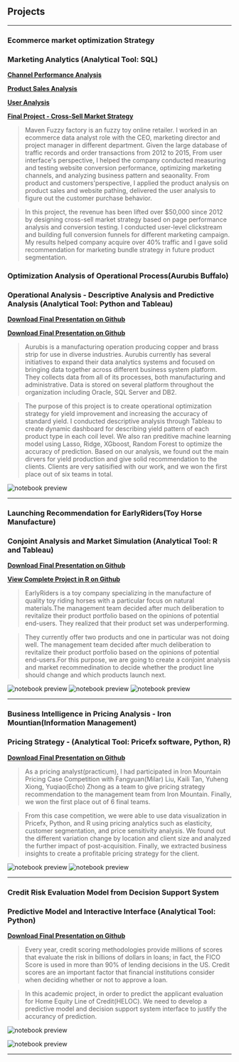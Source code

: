 ## Projects

---

### Ecommerce market optimization Strategy
### Marketing Analytics (Analytical Tool: SQL)

**[Channel Performance Analysis](https://github.com/Jiangcheng-Lin/Jiangcheng-Lin.github.io/blob/master/Maven%20Fuzzy%20Project/Analysis%20of%20Channels%20Performance.sql)**

**[Product Sales Analysis](https://github.com/Jiangcheng-Lin/Jiangcheng-Lin.github.io/blob/master/Maven%20Fuzzy%20Project/Product%20Sales%20Analysis.sql)**

**[User Analysis](https://github.com/Jiangcheng-Lin/Jiangcheng-Lin.github.io/blob/master/Maven%20Fuzzy%20Project/User%20Analysis.sql)**

**[Final Project - Cross-Sell Market Strategy](https://github.com/Jiangcheng-Lin/Jiangcheng-Lin.github.io/blob/master/Maven%20Fuzzy%20Project/Final%20Project.sql)**

> Maven Fuzzy factory is an fuzzy toy online retailer. I worked in an ecommerce data analyst role with the CEO, marketing director and project manager in different department. Given the large database of traffic records and order transactions from 2012 to 2015, From user interface's perspective, I helped the company conducted measuring and testing website conversion performance, optimizing marketing channels, and analyzing business pattern and seaonality. From product and customers'perspective, I applied the product analysis on product sales and website pathing, delivered the user analysis to figure out the customer purchase behavior.

> In this project, the revenue has been lifted over $50,000 since 2012 by designing cross-sell market strategy based on page performance analysis and conversion testing. I conducted user-level clickstream and building full conversion funnels for different marketing campaign. My results helped company acquire over 40% traffic and I gave solid recommendation for marketing bundle strategy in future product segmentation.


### Optimization Analysis of Operational Process(Aurubis Buffalo)
### Operational Analysis - Descriptive Analysis and Predictive Analysis (Analytical Tool: Python and Tableau)


**[Download Final Presentation on Github](https://github.com/Jiangcheng-Lin/Jiangcheng-Lin.github.io/blob/master/Aurubis%20Project/Aurubis%20Project.pptx.pdf)**


**[Download Final Presentation on Github](https://github.com/Jiangcheng-Lin/Jiangcheng-Lin.github.io/blob/master/Aurubis%20Project/Aurubis%20Project.pptx.pdf)**

> Aurubis is a manufacturing operation producing copper and brass strip for use in diverse industries. Aurubis currently has several initiatives to expand their data analytics systems and focused on bringing data together across different business system platform. They collects data from all of its processes, both manufacturing and administrative. Data is stored on several platform throughout the organization including Oracle, SQL Server and DB2.

> The purpose of this project is to create operational optimization strategy for yield improvement and increasing the accuracy of standard yield. I conducted descriptive analysis through Tableau to create dynamic dashboard for describing yield pattern of each product type in each coil level. We also ran preditive machine learning model using Lasso, Ridge, XGboost, Random Forest to optimize the accuracy of prediction. Based on our analysis, we found out the main dirvers for yield production and give solid recommendation to the clients. Clients are very satisified with our work, and we won the first place out of six teams in total.

![notebook preview](/Aurubis%20Project/Aurubis.png)


---
### Launching Recommendation for EarlyRiders(Toy Horse Manufacture)
### Conjoint Analysis and Market Simulation (Analytical Tool: R and Tableau)

**[Download Final Presentation on Github](https://github.com/Jiangcheng-Lin/Jiangcheng-Lin.github.io/blob/master/Portfolios/Final%20Presentation.pdf)**

**[View Complete Project in R on Github](https://github.com/Jiangcheng-Lin/Jiangcheng-Lin.github.io/blob/master/Portfolios/HW3.html)**

> EarlyRiders is a toy company specializing in the manufacture of quality toy riding horses with a particular focus on natural materials.The management team decided after much deliberation to revitalize their product portfolio based on the opinions of potential end-users. They realized that their product set was underperforming. 

> They currently offer two products and one in particular was not doing well. The management team decided after much deliberation to revitalize their product portfolio based on the opinions of potential end-users.For this purpose, we are going to create a conjoint analysis and market recommedination to decide whether the product line should change and which products launch next.


![notebook preview](/Toy%20Project/1.jpeg)
![notebook preview](/Toy%20Project/2.jpeg)
![notebook preview](/Toy%20Project/3.jpeg)

---
### Business Intelligence in Pricing Analysis - Iron Mountian(Information Management)
### Pricing Strategy  - (Analytical Tool: Pricefx software, Python, R)


**[Download Final Presentation on Github](https://github.com/Jiangcheng-Lin/Jiangcheng-Lin.github.io/blob/master/Pricing%20Project/Iron%20Mountain%20Pricing%20Analytics.pdf)**

> As a pricing analyst(practicum), I had participated in Iron Mountain Pricing Case Competition with Fangyuan(Milar) Liu, Kaili Tan, Yuheng Xiong, Yuqiao(Echo) Zhong as a team to give pricing strategy recommendation to the management team from Iron Mountain. Finally, we won the first place out of 6 final teams.

> From this case competition, we were able to use data visualization in Pricefx, Python, and R using pricing analytics such as elasticity, customer segmentation, and price sensitivity analysis. We found out the different variation change by location and client size and analyzed the further impact of post-acquisition. Finally, we extracted business insights to create a profitable pricing strategy for the client.

![notebook preview](/Pricing%20Project/Variation%20by%20Client%20Size.png)
![notebook preview](/Pricing%20Project/Transportation%20Change.png)

---
### Credit Risk Evaluation Model from Decision Support System
### Predictive Model and Interactive Interface (Analytical Tool: Python)


**[Download Final Presentation on Github](https://github.com/Jiangcheng-Lin/Jiangcheng-Lin.github.io/blob/master/Predictive%20Analysis%20Project/Decision%20Support%20System.pdf)**

> Every year, credit scoring methodologies provide millions of scores that evaluate the risk in billions of dollars in loans; in fact, the FICO Score is used in more than 90% of lending decisions in the US. Credit scores are an important factor that financial institutions consider when deciding whether or not to approve a loan.

> In this academic project, in order to predict the applicant evaluation for Home Equity Line of Credit(HELOC). We need to develop a predictive model and decision support system interface to justify the accurancy of prediction.


![notebook preview](/Predictive%20Analysis%20Project/1.png)

![notebook preview](/Predictive%20Analysis%20Project/2.png)



---

